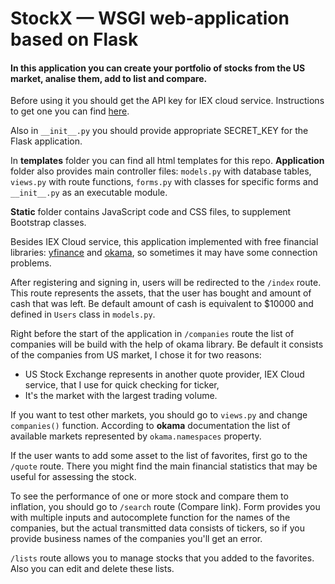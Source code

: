 # StockX — WSGI web-application based on Flask

#### In this application you can create your portfolio of stocks from the US market, analise them, add to list and compare.

Before using it you should get the API key for IEX cloud service.
Instructions to get one you can find [here](https://cs50.harvard.edu/x/2021/psets/9/finance/#configuring).

Also in `__init__.py` you should provide appropriate SECRET_KEY for the Flask application.

In **templates** folder you can find all html templates for this repo. **Application** folder also provides 
main controller files: `models.py` with database tables, `views.py` with route functions, 
`forms.py` with classes for specific forms and `__init__.py` as an executable module.

**Static** folder contains JavaScript code and CSS files, to supplement Bootstrap classes.

Besides IEX Cloud service, this application implemented with free financial libraries: 
[yfinance](https://pypi.org/project/yfinance/) and [okama](https://github.com/mbk-dev/okama), so sometimes it may have some connection problems.

After registering and signing in, users will be redirected to the `/index` route. This route represents the assets, 
that the user has bought and amount of cash that was left. Be default amount of cash is equivalent to $10000 and
defined in `Users` class in `models.py`. 

Right before the start of the application in `/companies` route the list of companies will be build with the help
of okama library. Be default it consists of the companies from US market, I chose it for two reasons:
- US Stock Exchange represents in another quote provider, IEX Cloud service, that I use for quick checking for ticker,
- It's the market with the largest trading volume.

If you want to test other markets, you should go to `views.py` and change `companies()` function. According to **okama** 
documentation the list of available markets represented by `okama.namespaces` property.

If the user wants to add some asset to the list of favorites, first go to the `/quote` route. 
There you might find the main financial statistics that may be useful for assessing the stock.

To see the performance of one or more stock and compare them to inflation, you should go to
`/search` route (Compare link). Form provides you with multiple inputs and autocomplete function for the names of the companies,
but the actual transmitted data consists of tickers, so if you provide business names of the companies you'll get an error.

`/lists` route allows you to manage stocks that you added to the favorites. Also you can edit and delete these lists.



 
